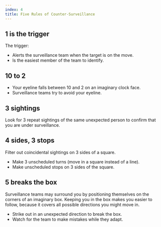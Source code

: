 ```yaml
---
index: 4
title: Five Rules of Counter-Surveillance
---
```

## 1 is the trigger

The trigger: 
*	Alerts the surveillance team when the target is on the move. 
*	Is the easiest member of the team to identify.

## 10 to 2

*	Your eyeline falls between 10 and 2 on an imaginary clock face. 
*	Surveillance teams try to avoid your eyeline.

## 3 sightings

Look for 3 repeat sightings of the same unexpected person to confirm that you are under surveillance.

## 4 sides, 3 stops

Filter out coincidental sightings on 3 sides of a square.

*	Make 3 unscheduled turns (move in a square instead of a line).   
*	Make unscheduled stops on 3 sides of the square.  

## 5 breaks the box

Surveillance teams may surround you by positioning themselves on the corners of an imaginary box. Keeping you in the box makes you easier to follow, because it covers all possible directions you might move in. 

*	Strike out in an unexpected direction to break the box.
*	Watch for the team to make mistakes while they adapt.